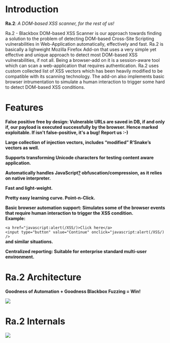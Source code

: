 # <a name="Introduction"></a>Introduction[](#Introduction)

**Ra.2**: _A DOM-based XSS scanner, for the rest of us!_

Ra.2 - Blackbox DOM-based XSS Scanner is our approach towards finding a solution to the problem of detecting DOM-based Cross-Site Scripting vulnerabilities in Web-Application automatically, effectively and fast. Ra.2 is basically a lighweight Mozilla Firefox Add-on that uses a very simple yet effective and unique approach to detect most DOM-based XSS vulnerabilities, if not all. Being a browser-add on it is a session-aware tool which can scan a web-application that requires authentication. Ra.2 uses custom collected list of XSS vectors which has been heavily modified to be compatible with its scanning technology. The add-on also implements basic browser intrumentation to simulate a human interaction to trigger some hard to detect DOM-based XSS conditions.

# <a name="Features"></a>Features[](#Features)

**False positive free by design: Vulnerable URLs are saved in DB, if and only if, our payload is executed successfully by the browser. Hence marked exploitable. If isn't false-positive, it's a bug! Report us :-)**

**Large collection of injection vectors, includes “modified” R’Snake’s vectors as well.**

**Supports transforming Unicode characters for testing content aware application.**

**Automatically handles JavaScript[?](/p/ra2-dom-xss-scanner/w/edit/JavaScript) obfuscation/compression, as it relies on native interpreter.**

**Fast and light-weight.**

**Pretty easy learning curve. Point-n-Click.**

**Basic browser automation support: Simulates some of the browser events that require human interaction to trigger the XSS condition.**   
**Example:**


`<a href="javascript:alert(/XSS/)>Click here</a>`   
`<input type="button" value="Continue" onclick="javascript:alert(/XSS/) />`   
**and similar situations.**

**Centralized reporting: Suitable for enterprise standard multi-user environment.**

# <a name="Ra.2_Architecture"></a>Ra.2 Architecture[](#Ra.2_Architecture)

**Goodness of Automation + Goodness Blackbox Fuzzing = Win!**

[![](http://daspatnaik.com/ra2/ra2-arch.png)](http://nishant.daspatnaik.com)

# <a name="Ra.2_Internals"></a>Ra.2 Internals[](#Ra.2_Internals)

[![](http://daspatnaik.com/ra2/ra2-internals.png)](http://nishant.daspatnaik.com)
